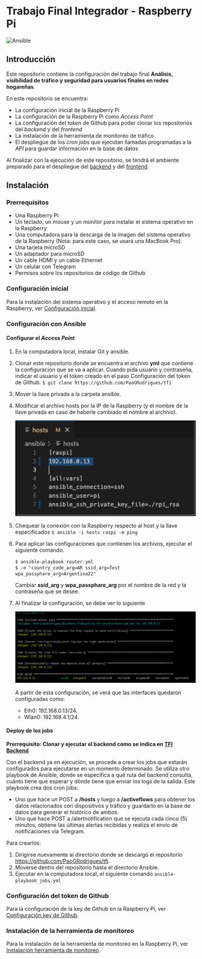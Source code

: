 # Trabajo Final Integrador - Raspberry Pi

![Ansible](https://img.shields.io/badge/config-Ansible-black?logo=ansible&logoColor=white)

## Introducción
Este repositorio contiene la configuración del trabajo final **Análisis, visibilidad de tráfico y seguridad para usuarios finales en redes hogareñas**.

En este repositorio se encuentra:
* La configuración inicial de la Raspberry Pi
* La configuración de la Raspberry Pi como _Access Point_
* La configuración del _token_ de Github para poder clonar los repositorios del _backend_ y del _frontend_
* La instalación de la herramienta de monitoreo de tráfico
* El despliegue de los _cron jobs_ que ejecutan llamadas programadas a la _API_ para guardar información en la base de datos

Al finalizar con la ejecución de este repositorio, se tendrá el ambiente preparado para el despliegue del [backend](https://github.com/PaoGRodrigues/tfi-backend) y del [frontend](http://github.com/PaoGRodrigues/tfi-frontend).

## Instalación
### Prerrequisitos
* Una Raspberry Pi 
* Un teclado, un mouse y un monitor para instalar el sistema operativo en la Raspberry
* Una computadora para la descarga de la imagen del sistema operativo de la Raspberry (Nota: para este caso, se usará una MacBook Pro).
* Una tarjeta microSD
* Un adaptador para microSD
* Un cable HDMI y un cable Ethernet
* Un celular con Telegram
* Permisos sobre los repositorios de código de Github

### Configuración inicial
Para la instalación del sistema operativo y el acceso remoto en la Raspberry, ver [Configuración inicial](docs/configInicial.md).

### Configuración con Ansible
#### Configurar el _Access Point_ 
1. En la computadora local, instalar Git y ansible.
2. Clonar este repositorio donde se encuentra el archivo **yml** que contiene la configuración que se va a aplicar. Cuando pida usuario y contraseña, indicar el usuario y el token creado en el paso Configuración del token de Github.
    ```$ git clone https://github.com/PaoGRodrigues/tfi```
3. Mover la llave privada a la carpeta ansible.
4. Modificar el archivo hosts por la IP de la Raspberry (y el nombre de la llave privada en caso de haberle cambiado el nombre al archivo).

    ![Modificar yml](docs/AnsibleImage.png)

5. Chequear la conexión con la Raspberry respecto al host y la llave especificados
    ```$ ansible -i hosts raspi -m ping```
6. Para aplicar las configuraciones que contienen los archivos, ejecutar el siguiente comando.
    ```
    $ ansible-playbook router.yml 
    $ -e "country_code_arg=AR ssid_arg=Test wpa_passphare_arg=Argentina22"
    ```
    Cambiar **ssid_arg** y **wpa_passphare_arg** por el nombre de la red y la contraseña que se desee.

7. Al finalizar la configuración, se debe ver lo siguiente
    
    ![Ejecución](docs/execution.png)

    A partir de esta configuración, se verá que las interfaces quedaron configuradas como:
    * Eth0: 192.168.0.13/24.
    * Wlan0: 192.168.4.1/24.

#### Deploy de los jobs
**Prerrequisito: Clonar y ejecutar el backend como se indica en [TFI Backend](https://github.com/PaoGRodrigues/tfi-backend)**

Con el backend ya en ejecución, se procede a crear los jobs que estarán configurados para ejecutarse en un momento determinado. Se utiliza otro playbook de Ansible, donde se especifica a qué ruta del backend consulta, cuánto tiene que esperar y dónde tiene que enviar los logs de la salida.
Este playbook crea dos cron jobs:
* Uno que hace un POST a **/hosts** y luego a **/activeflows** para obtener los datos relacionados con dispositivos y tráfico y guardarlo en la base de datos para generar el histórico de ambos.
* Uno que hace POST a /alertnotification que se ejecuta cada cinco (5) minutos, obtiene las últimas alertas recibidas y realiza el envío de notificaciones vía Telegram.

Para crearlos:

1. Dirigirse nuevamente al directorio donde se descargó el repositorio https://github.com/PaoGRodrigues/tfi.
2. Moverse dentro del repositorio hasta el directorio Ansible.
3. Ejecutar en la computadora local, el siguiente comando ```ansible-playbook jobs.yml```

### Configuración del token de Github
Para la configuración de la key de Github en la Raspberry Pi, ver [Configuración key de Github](docs/configKeyGithub.md).

### Instalación de la herramienta de monitoreo
Para la instalación de la herramienta de monitoreo en la Raspberry Pi, ver [Instalación herramienta de monitoreo](docs/configTool.md).